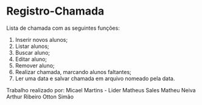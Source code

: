 # Registro-Chamada
Lista de chamada com as seguintes funções:
1. Inserir novos alunos;
2. Listar alunos;
3. Buscar aluno;
4. Editar aluno;
5. Remover aluno;
6. Realizar chamada, marcando alunos faltantes;
7. Ler uma data e salvar chamada em arquivo nomeado pela data.

Trabalho realizado por:
Micael Martins - Lider
Matheus Sales
Matheu Neiva
Arthur Ribeiro
Otton Simão
